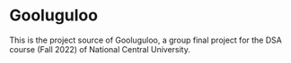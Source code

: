 # Gooluguloo

This is the project source of Gooluguloo, a group final project for the DSA course (Fall 2022) of National Central University.

